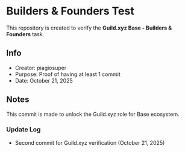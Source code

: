 # Builders & Founders Test

This repository is created to verify the **Guild.xyz Base - Builders & Founders** task.

## Info
- Creator: piagiosuper
- Purpose: Proof of having at least 1 commit
- Date: October 21, 2025

## Notes
This commit is made to unlock the Guild.xyz role for Base ecosystem.
### Update Log
- Second commit for Guild.xyz verification (October 21, 2025)
